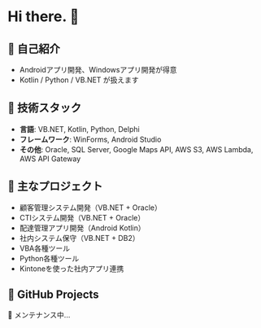 # Hi there. 👋

## 🔹 自己紹介
- Androidアプリ開発、Windowsアプリ開発が得意  
- Kotlin / Python / VB.NET が扱えます  

## 🔹 技術スタック
- **言語**: VB.NET, Kotlin, Python, Delphi  
- **フレームワーク**: WinForms, Android Studio  
- **その他**: Oracle, SQL Server, Google Maps API, AWS S3, AWS Lambda, AWS  API Gateway

## 🔹 主なプロジェクト
- 顧客管理システム開発（VB.NET + Oracle）
- CTIシステム開発（VB.NET + Oracle）
- 配達管理アプリ開発（Android Kotlin）
- 社内システム保守（VB.NET + DB2）
- VBA各種ツール
- Python各種ツール
- Kintoneを使った社内アプリ連携

## 🔹 GitHub Projects
🚧 メンテナンス中...
